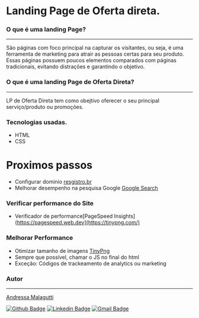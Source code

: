 
# Landing Page de Oferta direta.

### O que é uma landing Page?
---
São páginas com foco principal na capturar os visitantes, ou seja, é uma ferramenta de marketing para atrair as pessoas certas para seu produto. Essas páginas possuem poucos elementos comparados com páginas tradicionais, evitando distrações e garantindo o objetivo.

### O que é uma landing Page de Oferta Direta?

---
LP de Oferta Direta tem como  obejtivo  oferecer o seu principal serviço/produto ou promoções.


### Tecnologias usadas.
* HTML
* CSS

# Proximos passos
* Configurar dominio [resgistro.br](https://registro.br/)
* Melhorar desempenho na pesquisa Google [Google Search](https://search.google.com/search-console/about/)

### Verificar performance do Site
* Verificador de performance[PageSpeed Insights](https://pagespeed.web.dev](https://tinypng.com/)

### Melhorar Performance
* Otimizar tamanho de imagens [TinyPng](https://tinypng.com/)
* Sempre que possível, chamar o JS no final do html
* Exceção: Códigos de trackeamento  de analytics ou marketing


### Autor
---
[Andressa Malagutti](https://malagutticonsultoria.com.br/)

[![Github Badge](https://img.shields.io/badge/-Github-000?style=flat-square&logo=Github&logoColor=white)](https://github.com/andressamalagutti)
[![Linkedin Badge](https://img.shields.io/badge/-LinkedIn-blue?style=flat-square&logo)](https://www.linkedin.com/in/andressamalagutti/)
[![Gmail Badge](https://img.shields.io/badge/-Gmail-c14438?style=flat-square&logo=Gmail&logoColor=white)](mailto:andressamalagutt@gmail.com)

